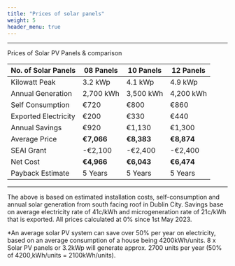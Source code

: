 ```yaml
---
title: "Prices of solar panels"
weight: 5
header_menu: true
---
```

---
Prices of Solar PV Panels & comparison

|No. of Solar Panels  | 08 Panels   | 10 Panels   | 12 Panels    | 
|---------------------|-------------|-------------|--------------|
| Kilowatt Peak       | 3.2 kWp     | 4.1 kWp     | 4.9 kWp      |
| Annual Generation   | 2,700 kWh   | 3,500 kWh   | 4,200 kWh    |
| Self Consumption    |  €720       |  €800       |  €860        |
| Exported Electricity|  €200       |  €330       |  €440        |
| Annual Savings      |  €920       |  €1,130     |  €1,300      |
| Average Price       |**€7,066**   |**€8,383**	  |**€8,874**    |
| SEAI Grant	      |-€2,100	    |-€2,400	  | -€2,400      |
| Net Cost	          |**€4,966**   |**€6,043**	  |**€6,474**    |
| Payback Estimate	  | 5 Years     |  5 Years    |  5 Years     |
---
The above is based on estimated installation costs, self-consumption and annual solar generation from south facing roof in Dublin City. Savings base on average electricity rate of 41c/kWh and microgeneration rate of 21c/kWh that is exported. All prices calculated at 0% since 1st May 2023.

*An average solar PV system can save over 50% per year on electricity, based on an average consumption of a house being 4200kWh/units. 8 x Solar PV panels or 3.2kWp will generate approx. 2700 units per year (50% of 4200,kWh/units = 2100kWh/units).
